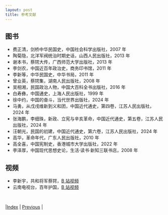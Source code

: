 ```yaml
---
layout: post
title: 参考文献
---
```


## 图书

- 费正清，剑桥中华民国史，中国社会科学出版社，2007 年
- 陶菊隐，北洋军阀统治时期史话，山西人民出版社，2013 年
- 谢本书，蔡锷大传，广西师范大学出版社，2013 年
- 李剑农，中国近百年政治史，商务印书馆，2011 年
- 李新等，中华民国史，中华书局，2011 年
- 曾业英，蔡锷集，湖南人民出版社，2008 年
- 吴相湘，民国政治人物，中国大百科全书出版社，2016 年
- 白寿彝，中国通史，上海人民出版社，1999 年
- 徐中约，中国的奋斗，当代世界出版社，2024 年
- 马勇，从戊戌维新到义和团，中国近代通史，第四卷，江苏人民出版社，2024 年
- 张海鹏，李细珠，新政、立宪与辛亥革命，中国近代通史，第五卷，江苏人民出版社，2024 年
- 汪朝光，民国的初建，中国近代通史，第六卷，江苏人民出版社，2024 年
- 高华，革命年代，广东人民出版社，2010 年
- 高全喜，中国宪制史，香港城市大学出版社，2022 年
- 李泽厚，中国现代思想史论，生活·读书·新知三联书店，2008 年

## 视频

- 李新宇，共和将军蔡锷，[B 站视频](https://www.bilibili.com/video/BV1gW411u7Rd)
- 云南电视台，百年护国，[B 站视频](https://www.bilibili.com/video/BV1Br4y1F7wa/)

<br/>

|[Index](./) | [Previous](19-gaohua) |

